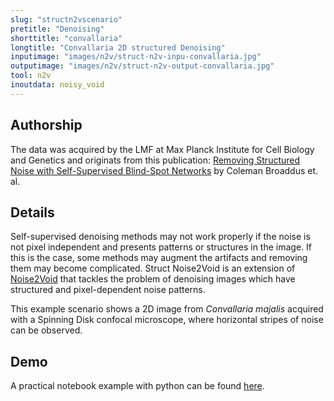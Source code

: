 ```yaml
---
slug: "structn2vscenario"
pretitle: "Denoising"
shorttitle: "convallaria"
longtitle: "Convallaria 2D structured Denoising"
inputimage: "images/n2v/struct-n2v-inpu-convallaria.jpg"
outputimage: "images/n2v/struct-n2v-output-convallaria.jpg"  
tool: n2v
inoutdata: noisy_void
---
```


## Authorship
The data was acquired by the LMF at Max Planck Institute for Cell Biology and Genetics and originats from this publication: [Removing Structured Noise with Self-Supervised Blind-Spot Networks](https://ieeexplore.ieee.org/document/9098336) by Coleman Broaddus et. al.

## Details
Self-supervised denoising methods may not work properly if the noise is not pixel independent and presents patterns or structures in the image. If this is the case, some methods may augment the artifacts and removing them may become complicated.
Struct Noise2Void is an extension of [Noise2Void]() that tackles the problem of denoising images which have structured and pixel-dependent noise patterns.

This example scenario shows a 2D image from _Convallaria majalis_ acquired with a Spinning Disk confocal microscope, where horizontal stripes of noise can be observed.

## Demo
A practical notebook example with python can be found [here](https://github.com/juglab/n2v/blob/master/examples/2D/structN2V_2D_synth_mem/train_and_predict.ipynb).
